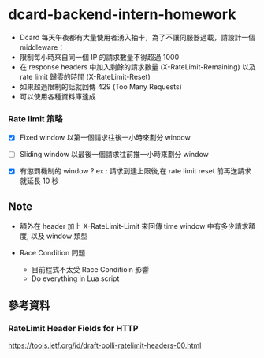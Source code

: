 # dcard-backend-intern-homework

-   Dcard 每天午夜都有大量使用者湧入抽卡，為了不讓伺服器過載，請設計一個 middleware：
-   限制每小時來自同一個 IP 的請求數量不得超過 1000
-   在 response headers 中加入剩餘的請求數量 (X-RateLimit-Remaining) 以及 rate limit 歸零的時間 (X-RateLimit-Reset)
-   如果超過限制的話就回傳 429 (Too Many Requests)
-   可以使用各種資料庫達成

### Rate limit 策略

-   [x] Fixed window
        以第一個請求往後一小時來劃分 window

-   [ ] Sliding window
        以最後一個請求往前推一小時來劃分 window

-   [x] 有懲罰機制的 window ?
        ex : 請求到達上限後,在 rate limit reset 前再送請求就延長 10 秒

## Note

-   額外在 header 加上 X-RateLimit-Limit 來回傳 time window 中有多少請求額度, 以及 window 類型

-   Race Condition 問題
    -   目前程式不太受 Race Conditioin 影響
    -   Do everything in Lua script

## 參考資料

### RateLimit Header Fields for HTTP

https://tools.ietf.org/id/draft-polli-ratelimit-headers-00.html

